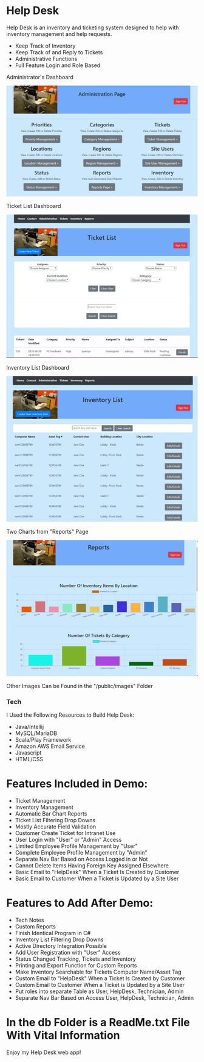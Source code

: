 # Help Desk

 Help Desk is an inventory and ticketing system designed to help with inventory management and help requests.

   - Keep Track of Inventory
   - Keep Track of and Reply to Tickets
   - Administrative Functions
   - Full Feature Login and Role Based


Administrator's Dashboard

 ![administrator functions](/public/images/AdministrationPage.JPG)


 Ticket List Dashboard

 ![ticket list](/public/images/TicketList.JPG)


 Inventory List Dashboard

 ![inventory list](/public/images/InventoryList.JPG)


Two Charts from "Reports" Page

 ![reports](/public/images/ReportsCharts.JPG)



Other Images Can be Found in the "/public/images" Folder

 ### Tech
 I Used the Following Resources to Build Help Desk:

 * Java/Intellij
 * MySQL/MariaDB
 * Scala/Play Framework
 * Amazon AWS Email Service
 * Javascript
 * HTML/CSS

 # Features Included in Demo:

 * Ticket Management
 * Inventory Management
 * Automatic Bar Chart Reports
 * Ticket List Filtering Drop Downs
 * Mostly Accurate Field Validation
 * Customer Create Ticket for Intranet Use
 * User Login with "User" or "Admin" Access
 * Limited Employee Profile Management by "User"
 * Complete Employee Profile Management by "Admin"
 * Separate Nav Bar Based on Access Logged in or Not
 * Cannot Delete Items Having Foreign Key Assigned Elsewhere
 * Basic Email to "HelpDesk" When a Ticket Is Created by Customer
 * Basic Email to Customer When a Ticket is Updated by a Site User

 # Features to Add After Demo:

 * Tech Notes
 * Custom Reports
 * Finish Identical Program in C#
 * Inventory List Filtering Drop Downs
 * Active Directory Integration Possible
 * Add User Registration with "User" Access
 * Status Changed Tracking, Tickets and Inventory
 * Printing and Export Function for Custom Reports
 * Make Inventory Searchable for Tickets Computer Name/Asset Tag
 * Custom Email to "HelpDesk" When a Ticket Is Created by Customer
 * Custom Email to Customer When a Ticket is Updated by a Site User
 * Put roles into separate Table as User, HelpDesk, Technician, Admin
 * Separate Nav Bar Based on Access User, HelpDesk, Technician, Admin


 # In the db Folder is a ReadMe.txt File With Vital Information

 Enjoy my Help Desk web app!